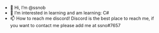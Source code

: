- 👋 Hi, I’m @ssnob
- 👀 I’m interested in learning and am learning: C#
- 📫 How to reach me discord! Discord is the best place to reach me, if you want to contact me please add me at ssno#7657

<!---
ssnob/ssnob is a ✨ special ✨ repository because its `README.md` (this file) appears on your GitHub profile.
You can click the Preview link to take a look at your changes.
--->
